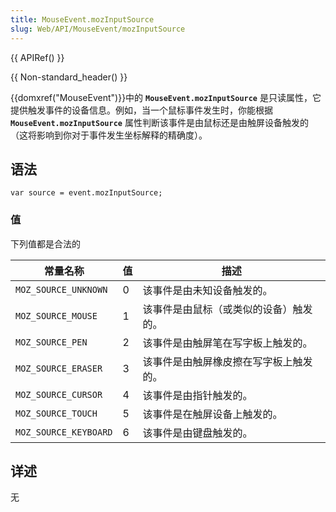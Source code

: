 ```yaml
---
title: MouseEvent.mozInputSource
slug: Web/API/MouseEvent/mozInputSource
---
```


{{ APIRef() }}

{{ Non-standard_header() }}

{{domxref("MouseEvent")}}中的 **`MouseEvent.mozInputSource`** 是只读属性，它提供触发事件的设备信息。例如，当一个鼠标事件发生时，你能根据 **`MouseEvent.mozInputSource`** 属性判断该事件是由鼠标还是由触屏设备触发的（这将影响到你对于事件发生坐标解释的精确度）。

## 语法

```plain
var source = event.mozInputSource;
```

### 值

下列值都是合法的

| 常量名称              | 值  | 描述                                   |
| --------------------- | --- | -------------------------------------- |
| `MOZ_SOURCE_UNKNOWN`  | 0   | 该事件是由未知设备触发的。             |
| `MOZ_SOURCE_MOUSE`    | 1   | 该事件是由鼠标（或类似的设备）触发的。 |
| `MOZ_SOURCE_PEN`      | 2   | 该事件是由触屏笔在写字板上触发的。     |
| `MOZ_SOURCE_ERASER`   | 3   | 该事件是由触屏橡皮擦在写字板上触发的。 |
| `MOZ_SOURCE_CURSOR`   | 4   | 该事件是由指针触发的。                 |
| `MOZ_SOURCE_TOUCH`    | 5   | 该事件是在触屏设备上触发的。           |
| `MOZ_SOURCE_KEYBOARD` | 6   | 该事件是由键盘触发的。                 |

## 详述

无

